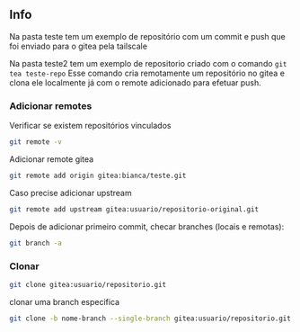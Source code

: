 ## Info
Na pasta teste tem um exemplo de repositório com um commit e push que foi enviado para o gitea pela tailscale

Na pasta teste2 tem um exemplo de repositorio criado com o comando ```git tea teste-repo```
Esse comando cria remotamente um repositório no gitea e clona ele localmente já com o remote adicionado para efetuar push.

### Adicionar remotes

Verificar se existem repositórios vinculados
```bash
git remote -v
```

Adicionar remote gitea
```bash
git remote add origin gitea:bianca/teste.git
```

Caso precise adicionar upstream
```bash
git remote add upstream gitea:usuario/repositorio-original.git
```

Depois de adicionar primeiro commit, checar branches (locais e remotas):
```bash
git branch -a
```

### Clonar

```bash
git clone gitea:usuario/repositorio.git
```

clonar uma branch especifica
```bash
git clone -b nome-branch --single-branch gitea:usuario/repositorio.git
```
